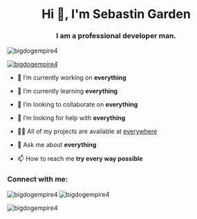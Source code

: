 <h1 align="center">Hi 👋, I'm Sebastin Garden</h1>
<h3 align="center">I am a professional developer man.</h3>

<p align="left"> <img src="https://komarev.com/ghpvc/?username=bigdogempire4&label=Profile%20views&color=0e75b6&style=flat" alt="bigdogempire4" /> </p>

<p align="left"> <a href="https://github.com/ryo-ma/github-profile-trophy"><img src="https://github-profile-trophy.vercel.app/?username=bigdogempire4" alt="bigdogempire4" /></a> </p>

- 🔭 I’m currently working on **everything**

- 🌱 I’m currently learning **everything**

- 👯 I’m looking to collaborate on **everything**

- 🤝 I’m looking for help with **everything**

- 👨‍💻 All of my projects are available at [everywhere](everywhere)

- 💬 Ask me about **everything**

- 📫 How to reach me **try every way possible**

<h3 align="left">Connect with me:</h3>
<p align="left">
</p>

<p><img align="left" src="https://github-readme-stats.vercel.app/api/top-langs?username=bigdogempire4&show_icons=true&locale=en&layout=compact&theme=dark&hide_border=true&show" alt="bigdogempire4" /></p>

<p>&nbsp;<img align="left" src="https://github-readme-stats.vercel.app/api?username=bigdogempire4&show_icons=true&locale=en&theme=dark&hide_border=true&show" alt="bigdogempire4" /></p>

<p><img align="left" src="https://github-readme-streak-stats.herokuapp.com/?user=bigdogempire4&&theme=dark&hide_border=true&show" alt="bigdogempire4" /></p>
